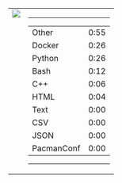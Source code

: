 
<table><tr>
<td valign="top">
  <img src="https://wakatime.com/share/@Aperture/0cd21d5d-ac4f-458d-9c71-d06f479c1297.png" />
</td>

<td valign="top">
  <hr>
  <table>
    <tr><td>Other</td><td>0:55</td></tr><tr><td>Docker</td><td>0:26</td></tr><tr><td>Python</td><td>0:26</td></tr><tr><td>Bash</td><td>0:12</td></tr><tr><td>C++</td><td>0:06</td></tr><tr><td>HTML</td><td>0:04</td></tr><tr><td>Text</td><td>0:00</td></tr><tr><td>CSV</td><td>0:00</td></tr><tr><td>JSON</td><td>0:00</td></tr><tr><td>PacmanConf</td><td>0:00</td></tr>
  </table>
  <hr>
</td>
</tr></table>

